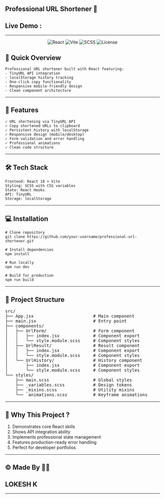 ## Professional URL Shortener 🔗

## Live Demo : 
---
<div align="center">
  <img src="https://img.shields.io/badge/React-18-blue" alt="React">
  <img src="https://img.shields.io/badge/Vite-4-orange" alt="Vite">
  <img src="https://img.shields.io/badge/SCSS-1.62-pink" alt="SCSS">
  <img src="https://img.shields.io/badge/license-MIT-green" alt="License">
</div>

## 📌 Quick Overview

```text
Professional URL shortener built with React featuring:
- TinyURL API integration
- localStorage history tracking
- One-click copy functionality
- Responsive mobile-friendly design
- Clean component architecture
```
---
## 🚀 Features
```text
✓ URL shortening via TinyURL API
✓ Copy shortened URLs to clipboard
✓ Persistent history with localStorage
✓ Responsive design (mobile/desktop)
✓ Form validation and error handling
✓ Professional animations
✓ Clean code structure
```
---
## 🛠️ Tech Stack
```text
Frontend: React 18 + Vite
Styling: SCSS with CSS variables
State: React Hooks
API: TinyURL
Storage: localStorage
```
---
## 💻 Installation
```text
# Clone repository
git clone https://github.com/your-username/professional-url-shortener.git

# Install dependencies
npm install

# Run locally
npm run dev

# Build for production
npm run build
```
---
## 📁 Project Structure

<pre id="folder-structure">
src/
├── App.jsx                       # Main component
├── main.jsx                      # Entry point
├── components/
│   ├── UrlForm/                  # Form component
│   │   ├── index.jsx             # Component export
│   │   └── style.module.scss     # Component styles
│   ├── UrlResult/                # Result component
│   │   ├── index.jsx             # Component export
│   │   └── style.module.scss     # Component styles
│   └── UrlHistory/               # History component
│       ├── index.jsx             # Component export
│       └── style.module.scss     # Component styles
└── styles/
    ├── main.scss                 # Global styles
    ├── _variables.scss           # Design tokens
    ├── _mixins.scss              # Utility mixins
    └── _animations.scss          # Keyframe animations
</pre>
---
## 🌟 Why This Project ?
1. Demonstrates core React skills
2. Shows API integration ability
3. Implements professional state management
4. Features production-ready error handling
5. Perfect for developer portfolios
---
## ©️ Made By 👨‍💻

## LOKESH K
---
